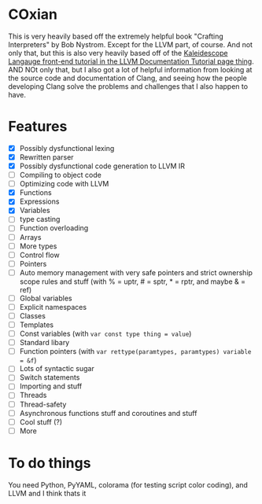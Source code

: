 # COxian
This is very heavily based off the extremely helpful book "Crafting Interpreters" by Bob Nystrom. Except for the LLVM part, of course.
And not only that, but this is also very heavily based off of the [Kaleidescope Langauge front-end tutorial in the LLVM Documentation Tutorial page thing](https://llvm.org/docs/tutorial/MyFirstLanguageFrontend/index.html).
AND NOt only that, but I also got a lot of helpful information from looking at the source code and documentation of Clang, and seeing how the people developing Clang solve the problems and challenges that I also happen to have.

# Features

- [x] Possibly dysfunctional lexing
- [x] Rewritten parser
- [x] Possibly dysfunctional code generation to LLVM IR
- [ ] Compiling to object code
- [ ] Optimizing code with LLVM
- [x] Functions
- [x] Expressions
- [x] Variables
- [ ] type casting
- [ ] Function overloading
- [ ] Arrays
- [ ] More types
- [ ] Control flow
- [ ] Pointers
- [ ] Auto memory management with very safe pointers and strict ownership scope rules and stuff (with % = uptr, # = sptr, * = rptr, and maybe & = ref)
- [ ] Global variables
- [ ] Explicit namespaces
- [ ] Classes
- [ ] Templates
- [ ] Const variables (with `var const type thing = value`)
- [ ] Standard libary
- [ ] Function pointers (with `var rettype(paramtypes, paramtypes) variable = &f`)
- [ ] Lots of syntactic sugar
- [ ] Switch statements
- [ ] Importing and stuff
- [ ] Threads
- [ ] Thread-safety
- [ ] Asynchronous functions stuff and coroutines and stuff
- [ ] Cool stuff (?)
- [ ] More

# To do things
You need Python, PyYAML, colorama (for testing script color coding), and LLVM
and I think thats it
